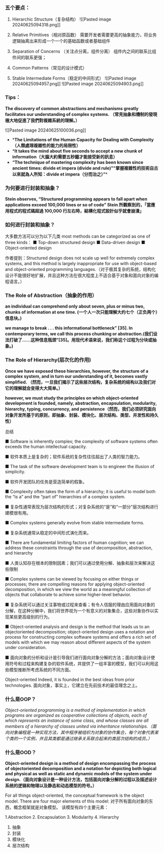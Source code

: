 ### 五个要点：


1. Hierarchic Structure（复杂结构）
![[Pasted image 20240625094318.png]]

2. Relative Primitives（相对原函数）
需要开发者需要更高的抽象能力，将业务逻辑抽离出来形成一个一个的基础函数或者基础组件

3. Separation of Concerns （关注点分离，组件分离）
组件内之间的联系比组件间的联系更强；

4. Common Patterns（常见的设计模式）

5. Stable Intermediate Forms（稳定的中间形式） 
![[Pasted image 20240625094957.png]]
![[Pasted image 20240625094903.png]]


### Tips：



**The discovery of common abstractions and mechanisms greatly facilitates our understanding of complex systems. （常見抽象和機制的發現極大地促進了我們對複雜系統的理解。）**

![[Pasted image 20240625100036.png]]

* ***The Limitations of the Human Capacity for Dealing with Complexity（人類處理複雜性的能力的局限性）**
* ***It takes the mind about five seconds to accept a new chunk of information（大腦大約需要五秒鐘才能接受新的訊息）**
* **“The technique of mastering complexity has been known since ancient times: divide et impera (divide and rule)”“掌握複雜性的技術自古以來就為人所知：divide et impera（分而治之）”***

### 为何要进行封装和抽象？


**Stein observes, “Structured programming appears to fall apart when applications exceed 100,000 lines or so of code” Stein 所觀察到的，「當應用程式的程式碼超過 100,000 行左右時，結構化程式設計似乎就會崩潰」**

### 如何进行封装和抽象？

大多数方法可以分为以下几类
 most methods can be categorized as one of three kinds：
 ■ Top-down structured design 
 ■ Data-driven design 
 ■ Object-oriented design

作者提到：Structured design does not scale up well for extremely complex systems, and this method is largely inappropriate for use with object-based and object-oriented programming languages.（对于极其复杂的系统，结构化设计不能很好地扩展，并且这种方法在很大程度上不适合基于对象和面向对象的编程语言。）

### The Role of Abstraction（抽象的作用）

**an individual can comprehend only about seven, plus or minus two, chunks of information at one time. (一个人一次只能理解大约七个（正负两个）信息块。)**

 **we manage to break . . . this informational bottleneck” [35]. In contemporary terms, we call this process chunking or abstraction.(我们设法打破了……这种信息瓶颈”[35]。用现代术语来说，我们称这个过程为分块或抽象。)**

### The Role of Hierarchy(层次化的作用)

**Once we have exposed these hierarchies, however, the structure of a complex system, and in turn our understanding of it, becomes vastly simplified. （然而，一旦我们揭示了这些层次结构，复杂系统的结构以及我们对它的理解就会变得大大简单。）**


**however, we must study the principles on which object-oriented development is founded, namely, abstraction, encapsulation, modularity, hierarchy, typing, concurrency, and persistence（然而，我们必须研究面向对象开发所基于的原则，即抽象、封装、模块化、层次结构、类型、并发性和持久性）**


总结

■ Software is inherently complex; the complexity of software systems often exceeds the human intellectual capacity.

■ 软件本质上是复杂的；软件系统的复杂性往往超出了人类的智力能力。

■ The task of the software development team is to engineer the illusion of simplicity.

■ 软件开发团队的任务是营造简单的假象。

■ Complexity often takes the form of a hierarchy; it is useful to model both the “is a” and the “part of” hierarchies of a complex system.

■ 复杂性通常表现为层次结构的形式；对复杂系统的“是”和“一部分”层次结构进行建模很有用。

■ Complex systems generally evolve from stable intermediate forms.

■ 复杂系统通常从稳定的中间形式演化而来。

■ There are fundamental limiting factors of human cognition; we can address these constraints through the use of decomposition, abstraction, and hierarchy

■ 人类认知存在根本的限制因素；我们可以通过使用分解、抽象和层次来解决这些限制

■ Complex systems can be viewed by focusing on either things or processes; there are compelling reasons for applying object-oriented decomposition, in which we view the world as a meaningful collection of objects that collaborate to achieve some higher-level behavior. 

■ 复杂系统可以通过关注事物或过程来查看；有令人信服的理由应用面向对象的分解，在这种分解中，我们将世界视为一个有意义的对象集合，这些对象协作以实现某些更高级别的行为。

■ Object-oriented analysis and design is the method that leads us to an objectoriented decomposition; object-oriented design uses a notation and process for constructing complex software systems and offers a rich set of models with which we may reason about different aspects of the system under consideration.

■ 面向对象的分析和设计是引导我们进行面向对象分解的方法；面向对象设计使用符号和过程来构建复杂的软件系统，并提供了一组丰富的模型，我们可以利用这些模型推断所考虑系统的不同方面。



Object-oriented Indeed, it is founded in the best ideas from prior technologies.
面向对象，事实上，它建立在先前技术的最佳理念之上。


### 什么是OOP？

*Object-oriented programming is a method of implementation in which programs are organized as cooperative collections of objects, each of which represents an instance of some class, and whose classes are all members of a hierarchy of classes united via inheritance relationships.（面向对象编程是一种实现方法，其中程序被组织为对象的协作集合，每个对象代表某个类的一个实例，并且其类都是通过继承关系联合起来的类层次结构的成员。）*


### 什么是OOD？

**Object-oriented design is a method of design encompassing the process of objectoriented decomposition and a notation for depicting both logical and physical as well as static and dynamic models of the system under design.（面向对象设计是一种设计方法，包括面向对象分解的过程以及描述设计系统的逻辑和物理以及静态和动态模型的符号。）**


For all things object-oriented, the conceptual framework is the object model. There are four major elements of this model:
对于所有面向对象的东西，概念框架就是对象模型。
该模型有四个主要元素：

1.Abstraction 2. Encapsulation 3. Modularity 4. Hierarchy
1. 抽象
2. 封装
3. 模块化
4. 层次结构